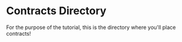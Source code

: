 # Contracts Directory

For the purpose of the tutorial, this is the directory where you'll place contracts!
